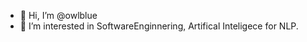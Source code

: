- 👋 Hi, I’m @owlblue
- 👀 I’m interested in SoftwareEnginnering, Artifical Inteligece for NLP.

<!---
owlblue/owlblue is a ✨ special ✨ repository because its `README.md` (this file) appears on your GitHub profile.
You can click the Preview link to take a look at your changes.
--->
